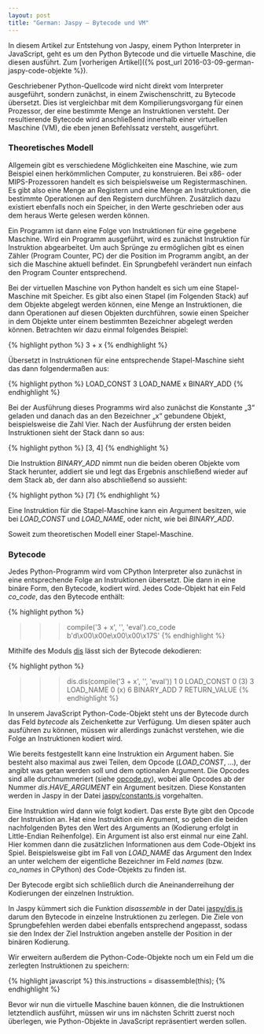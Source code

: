 ```yaml
---
layout: post
title: "German: Jaspy – Bytecode und VM"
---
```

In diesem Artikel zur Entstehung von Jaspy, einem Python Interpreter in JavaScript, geht es um den Python Bytecode und die virtuelle Maschine, die diesen ausführt. Zum [vorherigen Artikel]({% post_url 2016-03-09-german-jaspy-code-objekte %}).

Geschriebener Python-Quellcode wird nicht direkt vom Interpreter ausgeführt, sondern zunächst, in einem Zwischenschritt, zu Bytecode übersetzt. Dies ist vergleichbar mit dem Kompilierungsvorgang für einen Prozessor, der eine bestimmte Menge an Instruktionen versteht. Der resultierende Bytecode wird anschließend innerhalb einer virtuellen Maschine (VM), die eben jenen Befehlssatz versteht, ausgeführt.

### Theoretisches Modell
Allgemein gibt es verschiedene Möglichkeiten eine Maschine, wie zum Beispiel einen herkömmlichen Computer, zu konstruieren. Bei x86- oder MIPS-Prozessoren handelt es sich beispielsweise um Registermaschinen. Es gibt also eine Menge an Registern und eine Menge an Instruktionen, die bestimmte Operationen auf den Registern durchführen. Zusätzlich dazu existiert ebenfalls noch ein Speicher, in den Werte geschrieben oder aus dem heraus Werte gelesen werden können.

Ein Programm ist dann eine Folge von Instruktionen für eine gegebene Maschine. Wird ein Programm ausgeführt, wird es zunächst Instruktion für Instruktion abgearbeitet. Um auch Sprünge zu ermöglichen gibt es einen Zähler (Program Counter, PC) der die Position im Programm angibt, an der sich die Maschine aktuell befindet. Ein Sprungbefehl verändert nun einfach den Program Counter entsprechend.

Bei der virtuellen Maschine von Python handelt es sich um eine Stapel-Maschine mit Speicher. Es gibt also einen Stapel (im Folgenden Stack) auf dem Objekte abgelegt werden können, eine Menge an Instruktionen, die dann Operationen auf diesen Objekten durchführen, sowie einen Speicher in dem Objekte unter einem bestimmten Bezeichner abgelegt werden können. Betrachten wir dazu einmal folgendes Beispiel:

{% highlight python %}
3 + x
{% endhighlight %}

Übersetzt in Instruktionen für eine entsprechende Stapel-Maschine sieht das dann folgendermaßen aus:

{% highlight python %}
LOAD_CONST       3
LOAD_NAME        x
BINARY_ADD
{% endhighlight %}

Bei der Ausführung dieses Programms wird also zunächst die Konstante „3“ geladen und danach das an den Bezeichner „x“ gebundene Objekt, beispielsweise die Zahl Vier. Nach der Ausführung der ersten beiden Instruktionen sieht der Stack dann so aus:

{% highlight python %}
[3, 4]
{% endhighlight %}

Die Instruktion *BINARY_ADD* nimmt nun die beiden oberen Objekte vom Stack herunter, addiert sie und legt das Ergebnis anschließend wieder auf dem Stack ab, der dann also abschließend so aussieht:

{% highlight python %}
[7]
{% endhighlight %}

Eine Instruktion für die Stapel-Maschine kann ein Argument besitzen, wie bei *LOAD_CONST* und *LOAD_NAME*, oder nicht, wie bei *BINARY_ADD*.

Soweit zum theoretischen Modell einer Stapel-Maschine.

### Bytecode
Jedes Python-Programm wird vom CPython Interpreter also zunächst in eine entsprechende Folge an Instruktionen übersetzt. Die dann in eine binäre Form, den Bytecode, kodiert wird. Jedes Code-Objekt hat ein Feld *co_code*, das den Bytecode enthält:

{% highlight python %}
>>> compile('3 + x', '<string>', 'eval').co_code
b'd\x00\x00e\x00\x00\x17S'
{% endhighlight %}

Mithilfe des Moduls [dis](https://docs.python.org/3/library/dis.html) lässt sich der Bytecode dekodieren:

{% highlight python %}
>>> dis.dis(compile('3 + x', '<string>', 'eval'))
  1           0 LOAD_CONST               0 (3)
              3 LOAD_NAME                0 (x)
              6 BINARY_ADD
              7 RETURN_VALUE
{% endhighlight %}

In unserem JavaScript Python-Code-Objekt steht uns der Bytecode durch das Feld *bytecode* als Zeichenkette zur Verfügung. Um diesen später auch ausführen zu können, müssen wir allerdings zunächst verstehen, wie die Folge an Instruktionen kodiert wird.

Wie bereits festgestellt kann eine Instruktion ein Argument haben. Sie besteht also maximal aus zwei Teilen, dem Opcode (*LOAD_CONST*, …), der angibt was getan werden soll und dem optionalen Argument. Die Opcodes sind alle durchnummeriert (siehe [opcode.py](https://hg.python.org/cpython/file/tip/Lib/opcode.py)), wobei alle Opcodes ab der Nummer *dis.HAVE_ARGUMENT* ein Argument besitzen. Diese Konstanten werden in Jaspy in der Datei [jaspy/constants.js](https://github.com/koehlma/jaspy/blob/master/src/constants.js) vorgehalten.

Eine Instruktion wird dann wie folgt kodiert. Das erste Byte gibt den Opcode der Instruktion an. Hat eine Instruktion ein Argument, so geben die beiden nachfolgenden Bytes den Wert des Arguments an (Kodierung erfolgt in Little-Endian Reihenfolge). Ein Argument ist also erst einmal nur eine Zahl. Hier kommen dann die zusätzlichen Informationen aus dem Code-Objekt ins Spiel. Beispielsweise gibt im Fall von *LOAD_NAME* das Argument den Index an unter welchem der eigentliche Bezeichner im Feld *names* (bzw. *co_names* in CPython) des Code-Objekts zu finden ist.

Der Bytecode ergibt sich schließlich durch die Aneinanderreihung der Kodierungen der einzelnen Instruktion.

In Jaspy kümmert sich die Funktion *disassemble* in der Datei [jaspy/dis.js](https://github.com/koehlma/jaspy/blob/master/src/dis.js) darum den Bytecode in einzelne Instruktionen zu zerlegen. Die Ziele von Sprungbefehlen werden dabei ebenfalls entsprechend angepasst, sodass sie den Index der Ziel Instruktion angeben anstelle der Position in der binären Kodierung.

Wir erweitern außerdem die Python-Code-Objekte noch um ein Feld um die zerlegten Instruktionen zu speichern:

{% highlight javascript %}
this.instructions = disassemble(this);
{% endhighlight %}

Bevor wir nun die virtuelle Maschine bauen können, die die Instruktionen letztendlich ausführt, müssen wir uns im nächsten Schritt zuerst noch überlegen, wie Python-Objekte in JavaScript repräsentiert werden sollen.